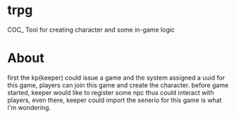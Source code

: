 # trpg
COC_ Tool for creating character and some in-game logic
# About 
first the kp(keeper) could issue a game and the system assigned a uuid for this game, players can join this game and create the character.
before game started, keeper would like to register some npc thus could interact with players, even there, keeper could import the senerio for this game is what I'm wondering. 
